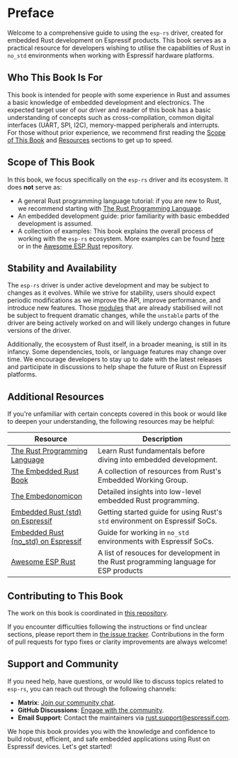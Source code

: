 # Preface

Welcome to a comprehensive guide to using the `esp-rs` driver, created for embedded Rust development on Espressif products. This book serves as a practical resource for developers wishing to utilise the capabilities of Rust in `no_std` environments when working with Espressif hardware platforms.

## Who This Book Is For

This book is intended for people with some experience in Rust and assumes a basic knowledge of embedded development and electronics. The expected target user of our driver and reader of this book has a basic understanding of concepts such as cross-compilation, common digital interfaces (UART, SPI, I2C), memory-mapped peripherals and interrupts. For those without prior experience, we recommend first reading the [Scope of This Book][prerequisites] and [Resources][resources] sections to get up to speed.

[prerequisites]: #scope-of-this-book
[resources]: #additional-resources

## Scope of This Book

In this book, we focus specifically on the `esp-rs` driver and its ecosystem. It does **not** serve as:

- A general Rust programming language tutorial: if you are new to Rust, we recommend starting with [The Rust Programming Language][rust-book].
- An embedded development guide: prior familiarity with basic embedded development is assumed.
- A collection of examples: This book explains the overall process of working with the `esp-rs` ecosystem. More examples can be found [here][examples] or in the [Awesome ESP Rust][awesome-esp-rust] repository. 

[examples]: https://github.com/esp-rs/esp-hal/tree/main/examples

## Stability and Availability

The `esp-rs` driver is under active development and may be subject to changes as it evolves. While we strive for stability, users should expect periodic modifications as we improve the API, improve performance, and introduce new features. Those [modules] that are already stabilised will not be subject to frequent dramatic changes, while the `unstable` parts of the driver are being actively worked on and will likely undergo changes in future versions of the driver. 

Additionally, the ecosystem of Rust itself, in a broader meaning, is still in its infancy. Some dependencies, tools, or language features may change over time. We encourage developers to stay up to date with the latest releases and participate in discussions to help shape the future of Rust on Espressif platforms.

[modules]: https://docs.espressif.com/projects/rust/esp-hal/1.0.0-beta.0/esp32c6/esp_hal/index.html#modules

## Additional Resources

If you're unfamiliar with certain concepts covered in this book or would like to deepen your understanding, the following resources may be helpful:

| Resource                                               | Description                                                                          |
| ------------------------------------------------------ | ------------------------------------------------------------------------------------ |
| [The Rust Programming Language][rust-book]             | Learn Rust fundamentals before diving into embedded development.                     |
| [The Embedded Rust Book][embedded-rust-book]           | A collection of resources from Rust's Embedded Working Group.                        |
| [The Embedonomicon][embedonomicon]                     | Detailed insights into low-level embedded Rust programming.                          |
| [Embedded Rust (std) on Espressif][std-training]       | Getting started guide for using Rust's `std` environment on Espressif SoCs.         |
| [Embedded Rust (no_std) on Espressif][no_std-training] | Guide for working in `no_std` environments with Espressif SoCs.                     |
| [Awesome ESP Rust][awesome-esp-rust]                   | A list of resouces for development in the Rust programming language for ESP products | 

[rust-book]: https://doc.rust-lang.org/book/
[embedded-rust-book]: https://docs.rust-embedded.org/book/index.html
[embedonomicon]: https://docs.rust-embedded.org/embedonomicon/
[std-training]: https://esp-rs.github.io/std-training/
[no_std-training]: https://esp-rs.github.io/no_std-training/
[awesome-esp-rust]: https://github.com/esp-rs/awesome-esp-rust.git

## Contributing to This Book

The work on this book is coordinated in [this repository][book-repository].

If you encounter difficulties following the instructions or find unclear sections, please report them in [the issue tracker][book-issues]. Contributions in the form of pull requests for typo fixes or clarity improvements are always welcome!

[book-repository]: https://github.com/esp-rs/book
[book-issues]: https://github.com/esp-rs/book/issues/

## Support and Community

If you need help, have questions, or would like to discuss topics related to `esp-rs`, you can reach out through the following channels:

- **Matrix**: [Join our community chat](https://matrix.to/#/#esp-rs:matrix.org).
- **GitHub Discussions**: [Engage with the community](https://github.com/esp-rs/esp-hal/discussions).
- **Email Support**: Contact the maintainers via <rust.support@espressif.com>.

We hope this book provides you with the knowledge and confidence to build robust, efficient, and safe embedded applications using Rust on Espressif devices. Let's get started!

